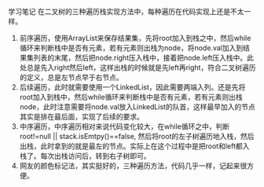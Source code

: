 学习笔记
在二叉树的三种遍历栈实现方法中，每种遍历在代码实现上还是不太一样。
1. 前序遍历，使用ArrayList来保存结果集，先将root加入到栈之中，然后while循环来判断栈中是否有元素，若有元素则出栈为node，将node.val加入到结果集列表的末尾，然后把node.right压入栈中，接着把node.left压入栈中。此处总是先入right然后left，这样出栈的时候就是先left再right，符合二叉树遍历的定义，总是左节点早于右节点。
2. 后续遍历，此时就需要使用一个LinkedList，因此需要两端入列。还是先将root加入到栈中，然后while循环来判断栈中是否有元素，若有元素则出栈node，此时注意需要将node.val放入LinkedList的队首，这样最早加入的节点其实是排在最后面，实现了后续的要求。
3. 中序遍历，中序遍历相对来说代码变化较大，在while循环之中，判断root!=null || stack.isEmtpy()==false, 然后将root的左子树遍历地入栈，然后出栈，此时拿到的就是最左的节点。实际上在这个过程中是把root和left都入栈了。每次出栈访问后，转到右子树即可。
4. 网友的颜色标记法，其实挺好的，三种遍历方法，代码几乎一样，记起来很方便。
